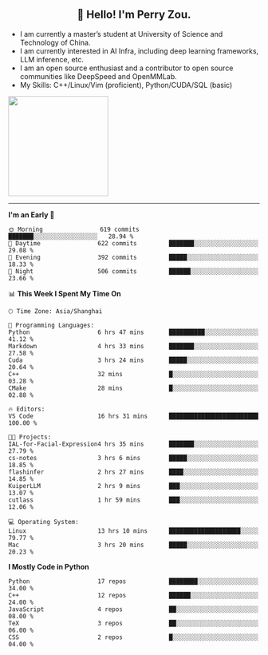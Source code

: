 <h2 align="center">👋 Hello! I'm Perry Zou.</h2>

- I am currently a master’s student at University of Science and Technology of China.
- I am currently interested in AI Infra, including deep learning frameworks, LLM inference, etc.
- I am an open source enthusiast and a contributor to open source communities like DeepSpeed and OpenMMLab.
- My Skills: C++/Linux/Vim (proficient), Python/CUDA/SQL (basic)

<img height=200 align="center" src="https://github-readme-stats.vercel.app/api?username=zonepg" />

-------

<!--START_SECTION:waka-->
**I'm an Early 🐤** 

```text
🌞 Morning                619 commits         ███████░░░░░░░░░░░░░░░░░░   28.94 % 
🌆 Daytime                622 commits         ███████░░░░░░░░░░░░░░░░░░   29.08 % 
🌃 Evening                392 commits         █████░░░░░░░░░░░░░░░░░░░░   18.33 % 
🌙 Night                  506 commits         ██████░░░░░░░░░░░░░░░░░░░   23.66 % 
```


📊 **This Week I Spent My Time On** 

```text
🕑︎ Time Zone: Asia/Shanghai

💬 Programming Languages: 
Python                   6 hrs 47 mins       ██████████░░░░░░░░░░░░░░░   41.12 % 
Markdown                 4 hrs 33 mins       ███████░░░░░░░░░░░░░░░░░░   27.58 % 
Cuda                     3 hrs 24 mins       █████░░░░░░░░░░░░░░░░░░░░   20.64 % 
C++                      32 mins             █░░░░░░░░░░░░░░░░░░░░░░░░   03.28 % 
CMake                    28 mins             █░░░░░░░░░░░░░░░░░░░░░░░░   02.88 % 

🔥 Editors: 
VS Code                  16 hrs 31 mins      █████████████████████████   100.00 % 

🐱‍💻 Projects: 
IAL-for-Facial-Expression4 hrs 35 mins       ███████░░░░░░░░░░░░░░░░░░   27.79 % 
cs-notes                 3 hrs 6 mins        █████░░░░░░░░░░░░░░░░░░░░   18.85 % 
flashinfer               2 hrs 27 mins       ████░░░░░░░░░░░░░░░░░░░░░   14.85 % 
KuiperLLM                2 hrs 9 mins        ███░░░░░░░░░░░░░░░░░░░░░░   13.07 % 
cutlass                  1 hr 59 mins        ███░░░░░░░░░░░░░░░░░░░░░░   12.06 % 

💻 Operating System: 
Linux                    13 hrs 10 mins      ████████████████████░░░░░   79.77 % 
Mac                      3 hrs 20 mins       █████░░░░░░░░░░░░░░░░░░░░   20.23 % 
```

**I Mostly Code in Python** 

```text
Python                   17 repos            ████████░░░░░░░░░░░░░░░░░   34.00 % 
C++                      12 repos            ██████░░░░░░░░░░░░░░░░░░░   24.00 % 
JavaScript               4 repos             ██░░░░░░░░░░░░░░░░░░░░░░░   08.00 % 
TeX                      3 repos             ██░░░░░░░░░░░░░░░░░░░░░░░   06.00 % 
CSS                      2 repos             █░░░░░░░░░░░░░░░░░░░░░░░░   04.00 % 
```




<!--END_SECTION:waka-->
